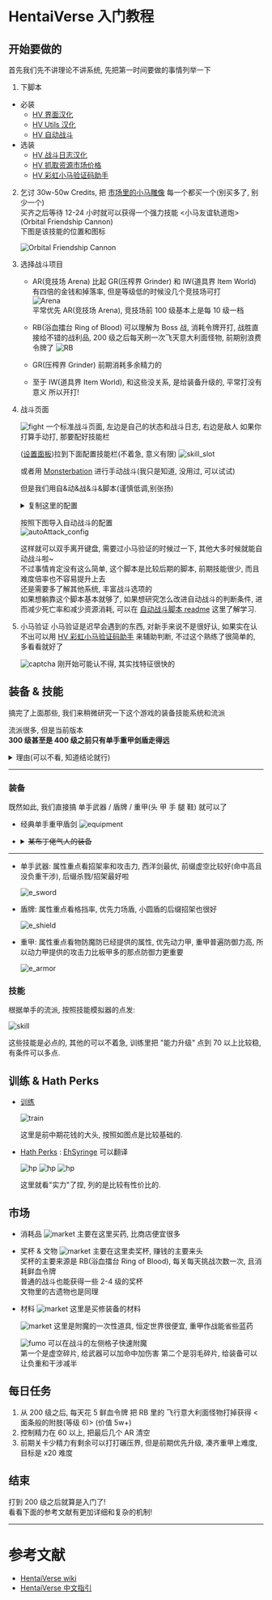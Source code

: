 # HentaiVerse 入门教程

## 开始要做的

首先我们先不讲理论不讲系统, 先把第一时间要做的事情列举一下

1. 下脚本

- 必装
  - [HV 界面汉化](https://sleazyfork.org/zh-CN/scripts/404118-hentaiverse汉化)
  - [HV Utils 汉化](https://greasyfork.org/zh-CN/scripts/472723-hv-utils-cn)
  - [HV 自动战斗](https://github.com/dodying/UserJs/blob/master/HentaiVerse/hvAutoAttack/hvAutoAttack.user.js)
- 选装
  - [HV 战斗日志汉化](https://sleazyfork.org/zh-CN/scripts/445520-hv-战斗日志汉化)
  - [HV 抓取资源市场价格](https://github.com/monon98/hv-tool/blob/3f165d52c8801f3ba15b3d03c6da1fcddff89a1c/dist/hv-tools.js)
  - [HV 彩虹小马验证码助手](https://sleazyfork.org/zh-CN/scripts/459603-hv-彩虹小马-my-little-pony)

2. 乞讨 30w-50w Credits, 把 [市场里的小马雕像](https://hentaiverse.org/?s=Bazaar&ss=mk&screen=browseitems&filter=fi) 每一个都买一个(别买多了, 别少一个)  
   买齐之后等待 12-24 小时就可以获得一个强力技能 <小马友谊轨道炮>(Orbital Friendship Cannon)  
   下图是该技能的位置和图标

   ![Orbital Friendship Cannon](/pic/Orbital%20Friendship%20Cannon.png)

3. 选择战斗项目

   - AR(竞技场 Arena) 比起 GR(压榨界 Grinder) 和 IW(道具界 Item World) 有四倍的金钱和掉落率, 但是等级低的时候没几个竞技场可打  
      ![Arena](/pic/Arena.png)  
      平常优先 AR(竞技场 Arena), 竞技场前 100 级基本上是每 10 级一档

   - RB(浴血擂台 Ring of Blood) 可以理解为 Boss 战, 消耗令牌开打, 战胜直接给不错的战利品, 200 级之后每天刷一次飞天意大利面怪物, 前期别浪费令牌了
     ![RB](/pic/RB.png)

   - GR(压榨界 Grinder) 前期消耗多余精力的

   - 至于 IW(道具界 Item World), 和这些没关系, 是给装备升级的, 平常打没有意义
     所以开打!

4. 战斗页面

   ![fight](/pic/fight.png)
   一个标准战斗页面, 左边是自己的状态和战斗日志, 右边是敌人
   如果你打算手动打, 那要配好技能栏

   ([设置面板](https://hentaiverse.org/isekai/?s=Character&ss=se))拉到下面配置技能栏(不着急, 意义有限)
   ![skill_slot](./pic/skill_slot.png)

   或者用 [Monsterbation](https://forums.e-hentai.org/index.php?showtopic=211039) 进行手动战斗(我只是知道, 没用过, 可以试试)

   但是我们用自&动&战&斗&脚本(谨慎低调,别张扬)
    <details>
      <summary>复制这里的配置</summary>
        
      ```javascript
      {"version":"2.90","lang":"0","channelSkillSwitch":true,"buffSkillSwitch":true,"debuffSkillSwitch":true,"skillSwitch":true,"dropMonitor":true,"recordUsage":true,"hp1":50,"mp1":70,"sp1":75,"attackStatus":0,"pauseButton":true,"pauseHotkey":true,"pauseHotkeyStr":"V","pauseHotkeyCode":86,"alert":true,"encounter":true,"turnOnSS":true,"turnOnSSCondition":{"0":["_isCd_1111,5,0","oc,3,86","monsterAlive,1,1"],"1":["oc,3,220","monsterAlive,3,4"],"2":["oc,3,86","monsterAlive,2,4","monsterAlive,1,1"],"3":["bossAlive,6,0","oc,3,86"],"4":["roundType,5,'tw'","oc,3,86","monsterAlive,1,1"]},"turnOffSSCondition":{"0":["monsterAlive,5,1","monsterAll,3,6"]},"defendCondition":{"0":["hp,4,70","oc,3,150"],"1":["oc,3,250"]},"focusCondition":{"0":["hp,1,hp"]},"delayAlertTime":0,"delayReloadTime":0,"riddleAnswerTime":3,"riddlePopup":true,"staminaLose":5,"idleArenaTime":0,"idleArenaGrTime":1,"repairValue":0,"pauseCondition":{"0":["bossAlive,3,1","roundNow,1,200"],"1":["roundNow,1,100","hp,1,200"],"2":["mp,4,15"]},"staminaLow":30,"delay":20,"delay2":20,"itemOrderName":"Cure,MP,SP,HP,HE,ME,FC","itemOrderValue":"311,11295,11395,11195,11199,11299,313","itemOrder":{"Cure":true,"FC":true,"HP":true,"HE":true,"MP":true,"ME":true,"SP":true},"item":{"Cure":true,"FC":true,"HP":true,"HE":true,"MP":true,"ME":true,"SP":true},"itemCureCondition":{"0":["hp,4,40"],"1":["hp,4,60","roundNow,3,300"]},"itemFCCondition":{"0":["hp,4,10","mp,1,30"]},"itemHPCondition":{"0":["hp,4,60","bossAll,3,1"],"1":["hp,4,40","mp,2,30"]},"itemHECondition":{"0":["hp,4,5"]},"itemMPCondition":{"0":["mp,2,40"]},"itemMECondition":{"0":["mp,2,10"]},"itemSPCondition":{"0":["sp,2,30"]},"channelSkill":{"Pr":true,"SL":true,"SS":true,"He":true},"channelSkill2":true,"channelSkill2OrderName":"Cu","channelSkill2OrderValue":"311","channelSkill2Order":{"Cu":true},"buffSkillOrderValue":"SL,SS,Pr,Re,Ha,SV,He","buffSkillOrder":{"Pr":true,"SL":true,"SS":true,"Ha":true,"He":true,"Re":true,"SV":true},"buffSkill":{"HD":true,"MD":true,"SD":true,"Pr":true,"SL":true,"SS":true,"Ha":true,"He":true,"Re":true,"SV":true},"buffSkillHDCondition":{"0":["hp,2,60"]},"buffSkillMDCondition":{"0":["mp,2,75"]},"buffSkillSDCondition":{"0":["sp,2,50"]},"buffSkillPrCondition":{"0":["mp,3,10"]},"buffSkillSLCondition":{"0":["mp,3,10"]},"buffSkillSSCondition":{"0":["mp,3,20"]},"buffSkillHaCondition":{"0":["mp,3,10"]},"buffSkillHeCondition":{"0":["mp,1,40"]},"buffSkillReCondition":{"0":["mp,1,40","hp,4,80"]},"buffSkillSVCondition":{"0":["mp,3,10"]},"buffSkillAbCondition":{"0":["hp,1,60"]},"debuffSkillOrderValue":"Im,We,Dr","debuffSkillOrder":{"Im":true,"Dr":true,"We":true},"debuffSkillAllIm":true,"debuffSkillImpCondition":{"0":["monsterAlive,1,6","roundNow,1,70"],"1":["bossAll,3,4"]},"debuffSkillAllWk":true,"debuffSkillWkCondition":{"0":["bossAll,3,4"]},"debuffSkill":{"Im":true,"Dr":true,"We":true},"debuffSkillImCondition":{"0":["bossAlive,1,0","monsterAlive,2,3","roundNow,1,40"]},"debuffSkillDrCondition":{"0":["bossAlive,1,0","roundNow,1,40"]},"debuffSkillWeCondition":{"0":["bossAlive,1,0","monsterAlive,2,4","roundNow,1,40"]},"debuffSkillTurn":{"Sle":0,"Bl":0,"Slo":0,"Im":0,"MN":0,"Si":0,"Dr":0,"We":0,"Co":0},"skillOrderValue":"OFC,T1,T2","skillOrder":{"OFC":true,"T2":true,"T1":true},"skill":{"OFC":true,"T2":true,"T1":true},"skillOFCCondition":{"0":["oc,3,150"]},"fightingStyle":"2","skillT3Condition":{"0":["oc,3,200"]},"skillT2Condition":{"0":["oc,3,50"]},"skillT1Condition":{"0":["oc,3,25"]},"audioEnable":{"Common":true,"Defeat":true,"Riddle":true,"Victory":true},"audio":{"Common":"https://raw.githubusercontent.com/dodying/UserJs/master/HentaiVerse/hvAutoAttack/Error.ogg","Defeat":"https://raw.githubusercontent.com/dodying/UserJs/master/HentaiVerse/hvAutoAttack/Defeat.ogg","Riddle":"https://raw.githubusercontent.com/dodying/UserJs/master/HentaiVerse/hvAutoAttack/Error.ogg","Victory":"https://raw.githubusercontent.com/dodying/UserJs/master/HentaiVerse/hvAutoAttack/Victory.ogg"},"weight":{"Sle":5,"Bl":3,"Slo":3,"Im":-5,"MN":-4,"Si":-4,"Dr":-4,"We":-4,"Co":-1,"CM":-5,"Stun":-34,"PA":-4,"BW":-4},"dropQuality":"3","roundNow":"68","roundAll":"90"}
   ```
    </details>

   按照下图导入自动战斗的配置  
    ![autoAttack_config](./pic/autoattack_config.png)

   这样就可以双手离开键盘, 需要过小马验证的时候过一下, 其他大多时候就能自动战斗啦~  
   不过事情肯定没有这么简单, 这个脚本是比较后期的脚本, 前期技能很少, 而且难度倍率也不容易提升上去  
   还是需要多了解其他系统, 丰富战斗选项的  
   如果想躺靠这个脚本基本就够了, 如果想研究怎么改进自动战斗的判断条件, 进而减少死亡率和减少资源消耗, 可以在 [自动战斗脚本 readme](https://github.com/dodying/UserJs/tree/master/HentaiVerse/hvAutoAttack) 这里了解学习.

5. 小马验证
   小马验证是迟早会遇到的东西, 对新手来说不是很好认, 如果实在认不出可以用 [HV 彩虹小马验证码助手](https://sleazyfork.org/zh-CN/scripts/459603-hv-彩虹小马-my-little-pony) 来辅助判断, 不过这个熟练了很简单的, 多看看就好了

   ![captcha](./pic/captcha.jpeg)
   刚开始可能认不得, 其实找特征很快的

## 装备 & 技能

搞完了上面那些, 我们来稍微研究一下这个游戏的装备技能系统和流派

流派很多, 但是当前版本  
**300 级甚至是 400 级之前只有单手重甲剑盾走得远**

<details>
<summary>理由(可以不看, 知道结论就行)</summary>

- 装备分为 布甲(法师) 轻甲(战士) 重甲(战士)
- 法师是大后期职业, 前中期不用考虑, 而且巨花钱
- 轻甲的优势在于重量低, 辅助属性多, 缺点在于防御低
- 重甲的优势在于防御高, 缺点在于重量高, 对法力和灵力消耗比较大
- 但是从 100 多级开始, 想快速升级就要上高难度, x10 x15 x20 比较合适, 高难度下怪物伤害比较高, 活下来比伤害高重要的多, 所以重甲就是最优选
- 轻甲配合双手或者二天一流唯一的优势就是前期不能上高难度的时候能快速刷怪, 但是作用时间很有限, 所以我们直接忽略就行了

</details>

---

### 装备

既然如此, 我们直接搞 单手武器 / 盾牌 / 重甲(头 甲 手 腿 鞋) 就可以了

- 经典单手重甲盾剑
  ![equipment](./pic/equipment.png)

- <details>
    <summary><s>某布丁佬气人的装备</s></summary>

  ![equipment_peerless](./pic/equipment_peerless.jpeg)

  </details>

---

- 单手武器: 属性重点看招架率和攻击力, 西洋剑最优, 前缀虚空比较好(命中高且没负重干涉), 后缀杀戮/招架最好啦

  ![e_sword](./pic/e_sword.png)

- 盾牌: 属性重点看格挡率, 优先力场盾, 小圆盾的后缀招架也很好

  ![e_shield](./pic/e_shield.png)

- 重甲: 属性重点看物防魔防已经提供的属性, 优先动力甲, 重甲普遍防御力高, 所以动力甲提供的攻击力比板甲多的那点防御力更重要

  ![e_armor](./pic/e_armor.png)

### 技能

根据单手的流派, 按照技能模拟器的点发:

![skill](/pic/skill.png)

这些技能是必点的, 其他的可以不着急, 训练里把 "能力升级" 点到 70 以上比较稳, 有条件可以多点.

## 训练 & Hath Perks

- [训练](https://hentaiverse.org/?s=Character&ss=tr)

  ![train](/pic/train.png)

  这里是前中期花钱的大头, 按照如图点是比较基础的.

- [Hath Perks](https://e-hentai.org/hathperks.php) : [EhSyringe](https://sleazyfork.org/zh-CN/scripts/407833-ehsyringe) 可以翻译

  ![hp](/pic/hp_1.png)
  ![hp](/pic/hp_2.png)
  ![hp](/pic/hp_3.png)

  这里就看"实力"了捏, 列的是比较有性价比的.

## 市场

- 消耗品
  ![market](/pic/market_1.png)
  主要在这里买药, 比商店便宜很多

- 奖杯 & 文物
  ![market](/pic/market_2.png)
  主要在这里卖奖杯, 赚钱的主要来头  
  奖杯的主要来源是 RB(浴血擂台 Ring of Blood), 每关每天挑战次数一次, 且消耗鲜血令牌  
  普通的战斗也能获得一些 2-4 级的奖杯  
  文物里的古遗物也是同理

- 材料
  ![market](/pic/market_3.png)
  这里是买修装备的材料

  ![market](/pic/market_4.png)
  这里是附魔的一次性道具, 恒定世界很便宜, 重甲作战能省些蓝药

  ![fumo](/pic/fumo.png)
  可以在战斗的左侧格子快速附魔  
  第一个是虚空碎片, 给武器可以加命中加伤害
  第二个是羽毛碎片, 给装备可以让负重和干涉减半

## 每日任务

1. 从 200 级之后, 每天花 5 鲜血令牌 把 RB 里的 飞行意大利面怪物打掉获得 <面条般的附肢(等级 6)> (价值 5w+)
2. 控制精力在 60 以上, 把最后几个 AR 清空
3. 前期关卡少精力有剩余可以打打碾压界, 但是前期优先升级, 凑齐重甲上难度, 目标是 x20 难度

## 结束

打到 200 级之后就算是入门了!  
看看下面的参考文献有更加详细和复杂的机制!

---

# 参考文献

- [HentaiVerse wiki](https://ehwiki.org/wiki/HentaiVerse)
- [HentaiVerse 中文指引](https://forums.e-hentai.org/index.php?showtopic=189266)
